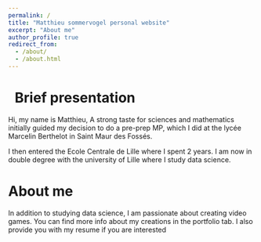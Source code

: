 ```yaml
---
permalink: /
title: "Matthieu sommervogel personal website"
excerpt: "About me"
author_profile: true
redirect_from: 
  - /about/
  - /about.html
---
```


&nbsp;
Brief presentation
======

Hi, my name is Matthieu,
A strong taste for sciences and mathematics initially guided my decision to do a pre-prep MP, which I did at the lycée Marcelin Berthelot in Saint Maur des Fossés.

I then entered the Ecole Centrale de Lille where I spent 2 years.
I am now in double degree with the university of Lille where I study data science. 

About me
======

In addition to studying data science, I am passionate about creating video games.
You can find more info about my creations in the portfolio tab.
I also provide you with my resume if you are interested


